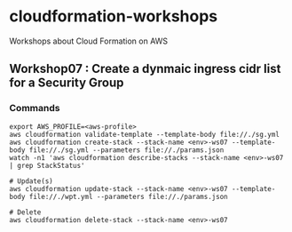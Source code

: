 # cloudformation-workshops
Workshops about Cloud Formation on AWS

## Workshop07 : Create a dynmaic ingress cidr list for a Security Group

### Commands
```
export AWS_PROFILE=<aws-profile>
aws cloudformation validate-template --template-body file://./sg.yml
aws cloudformation create-stack --stack-name <env>-ws07 --template-body file://./sg.yml --parameters file://./params.json
watch -n1 'aws cloudformation describe-stacks --stack-name <env>-ws07 | grep StackStatus'

# Update(s)
aws cloudformation update-stack --stack-name <env>-ws07 --template-body file://./wpt.yml --parameters file://./params.json

# Delete
aws cloudformation delete-stack --stack-name <env>-ws07
```
